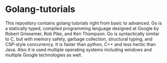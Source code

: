 # Golang-tutorials
This repository contains golang tutorials right from basic to advanced.
Go is a statically typed, compiled programming language designed at Google by Robert Griesemer, Rob Pike, and Ken Thompson.
Go is syntactically similar to C, but with memory safety, garbage collection, structural typing, and CSP-style concurrency.
It is faster than python, C++ and less hectic than Java. Also it is used multiple operating systems including windows and multiple
Google technologies as well.

